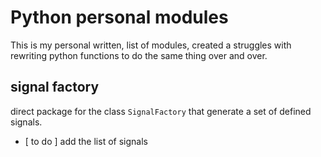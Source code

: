 # Python personal modules

This is my personal written, list of modules, created a struggles with rewriting python functions to do the same thing over and over.

## signal factory
  direct package for the class `SignalFactory` that generate a set of defined signals.
  * [ to do ] add the list of signals

